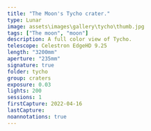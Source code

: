 ```yaml
---
title: "The Moon's Tycho crater."
type: Lunar
image: assets\images\gallery\tycho\thumb.jpg
tags: ["The moon", "moon"]
description: A full color view of Tycho.
telescope: Celestron EdgeHD 9.25
length: "3200mm"
aperture: "235mm"
signature: true
folder: tycho
group: craters
exposure: 0.03
lights: 200
sessions: 1
firstCapture: 2022-04-16
lastCapture:
noannotations: true
---
```

